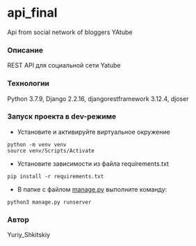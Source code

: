 # api_final

Api from social network of bloggers YAtube

### Описание

REST API для социальной сети Yatube

### Технологии

Python 3.7.9, Django 2.2.16,
djangorestframework 3.12.4, djoser

### Запуск проекта в dev-режиме

-   Установите и активируйте виртуальное окружение
```
python -m venv venv
source venv/Scripts/Activate
```
-   Установите зависимости из файла requirements.txt

```
pip install -r requirements.txt

```

-   В папке с файлом  [manage.py](http://manage.py/)  выполните команду:

```
python3 manage.py runserver

```

### Автор

Yuriy_Shkitskiy
